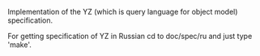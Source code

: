 Implementation of the YZ (which is query language for object model) specification.

For getting specification of YZ in Russian cd to doc/spec/ru and just type 'make'.
